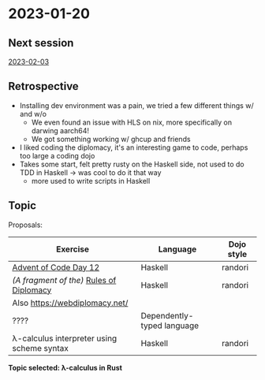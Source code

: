 # 2023-01-20

## Next session

[2023-02-03](../2023-02-03)

## Retrospective

* Installing dev environment was a pain, we tried a few different things w/ and w/o
  * We even found an issue with HLS on nix, more specifically on darwing aarch64!
  * We got something working w/ ghcup and friends
* I liked coding the diplomacy, it's an interesting game to code, perhaps too large a coding dojo
* Takes some start, felt pretty rusty on the Haskell side, not used to do TDD in Haskell -> was cool to do it that way
  * more used to write scripts in Haskell

## Topic

Proposals:

| Exercise                                                                                 | Language                   | Dojo style |
|------------------------------------------------------------------------------------------|----------------------------|------------|
| [Advent of Code Day 12](https://adventofcode.com/2022/day/12)                            | Haskell                    | randori    |
| _(A fragment of the)_ [Rules of Diplomacy](https://en.wikibooks.org/wiki/Diplomacy/Rule) | Haskell                    | randori    |
| Also https://webdiplomacy.net/                                                           |                            |            |
| ????                                                                                     | Dependently-typed language |            |
| λ-calculus interpreter using scheme syntax                                               | Haskell                    | randori    |

**Topic selected: λ-calculus in Rust**
